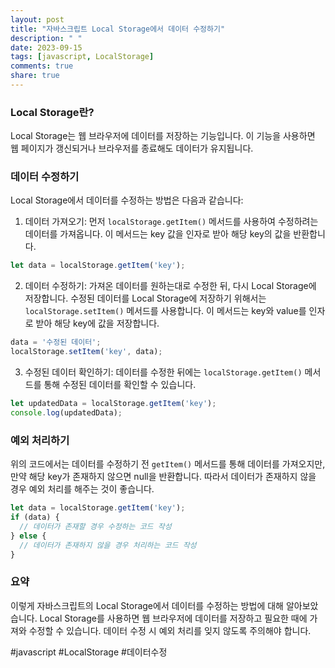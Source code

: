 ```yaml
---
layout: post
title: "자바스크립트 Local Storage에서 데이터 수정하기"
description: " "
date: 2023-09-15
tags: [javascript, LocalStorage]
comments: true
share: true
---
```


### Local Storage란?
Local Storage는 웹 브라우저에 데이터를 저장하는 기능입니다. 이 기능을 사용하면 웹 페이지가 갱신되거나 브라우저를 종료해도 데이터가 유지됩니다.

### 데이터 수정하기
Local Storage에서 데이터를 수정하는 방법은 다음과 같습니다:

1. 데이터 가져오기: 먼저 `localStorage.getItem()` 메서드를 사용하여 수정하려는 데이터를 가져옵니다. 이 메서드는 key 값을 인자로 받아 해당 key의 값을 반환합니다.

```javascript
let data = localStorage.getItem('key');
```

2. 데이터 수정하기: 가져온 데이터를 원하는대로 수정한 뒤, 다시 Local Storage에 저장합니다. 수정된 데이터를 Local Storage에 저장하기 위해서는 `localStorage.setItem()` 메서드를 사용합니다. 이 메서드는 key와 value를 인자로 받아 해당 key에 값을 저장합니다.

```javascript
data = '수정된 데이터';
localStorage.setItem('key', data);
```

3. 수정된 데이터 확인하기: 데이터를 수정한 뒤에는 `localStorage.getItem()` 메서드를 통해 수정된 데이터를 확인할 수 있습니다.

```javascript
let updatedData = localStorage.getItem('key');
console.log(updatedData);
```

### 예외 처리하기
위의 코드에서는 데이터를 수정하기 전 `getItem()` 메서드를 통해 데이터를 가져오지만, 만약 해당 key가 존재하지 않으면 null을 반환합니다. 따라서 데이터가 존재하지 않을 경우 예외 처리를 해주는 것이 좋습니다.

```javascript
let data = localStorage.getItem('key');
if (data) {
  // 데이터가 존재할 경우 수정하는 코드 작성
} else {
  // 데이터가 존재하지 않을 경우 처리하는 코드 작성
}
```

### 요약
이렇게 자바스크립트의 Local Storage에서 데이터를 수정하는 방법에 대해 알아보았습니다. Local Storage를 사용하면 웹 브라우저에 데이터를 저장하고 필요한 때에 가져와 수정할 수 있습니다. 데이터 수정 시 예외 처리를 잊지 않도록 주의해야 합니다.

#javascript #LocalStorage #데이터수정